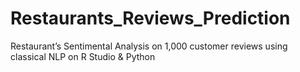 # Restaurants_Reviews_Prediction
Restaurant’s Sentimental Analysis on 1,000 customer reviews using classical NLP on R Studio &amp; Python
